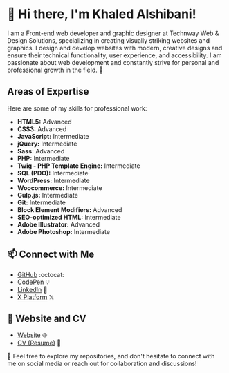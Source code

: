 # 👋 Hi there, I'm Khaled Alshibani!

I am a Front-end web developer and graphic designer at Technway Web & Design Solutions, specializing in creating visually striking websites and graphics. I design and develop websites with modern, creative designs and ensure their technical functionality, user experience, and accessibility. I am passionate about web development and constantly strive for personal and professional growth in the field. 🌱

## Areas of Expertise

Here are some of my skills for professional work:

- **HTML5:** Advanced
- **CSS3:** Advanced
- **JavaScript:** Intermediate
- **jQuery:** Intermediate
- **Sass:** Advanced
- **PHP:** Intermediate
- **Twig - PHP Template Engine:** Intermediate
- **SQL (PDO):** Intermediate
- **WordPress:** Intermediate
- **Woocommerce:** Intermediate
- **Gulp.js:** Intermediate
- **Git:** Intermediate
- **Block Element Modifiers:** Advanced
- **SEO-optimized HTML:** Intermediate
- **Adobe Illustrator:** Advanced
- **Adobe Photoshop:** Intermediate

## 📫 Connect with Me

- [GitHub](https://github.com/khaledsAlshibani) :octocat:
- [CodePen](https://codepen.io/khaledsAlshibani) 💡
- [LinkedIn](https://linkedin.com/in/khaledsAlshibani) 💼
- [X Platform](https://twitter.com/khaleds_saif) 𝕏

## 📎 Website and CV

- [Website](https://khaled.technway.biz/) :globe_with_meridians:
- [CV (Resume)](https://khaled.technway.biz/assets/Khaled-Alshibani-Resume.pdf) :page_facing_up:

👀 Feel free to explore my repositories, and don't hesitate to connect with me on social media or reach out for collaboration and discussions!

